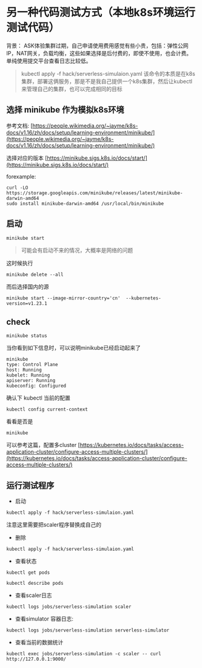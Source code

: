 # 另一种代码测试方式（本地k8s环境运行测试代码）

背景：
ASK体验集群过期，自己申请使用费用感觉有些小贵，包括：弹性公网IP，NAT网关，负载均衡，这些如果选择是后付费的，即使不使用，也会计费。
单纯使用提交平台查看日志比较低。

> kubectl apply -f hack/serverless-simulaion.yaml 该命令的本质是在k8s集群，部署这俩服务，那是不是我自己提供一个k8s集群，然后让kubectl 来管理自己的集群，也可以完成相同的目标


## 选择 minikube 作为模拟k8s环境
参考文档:
[https://people.wikimedia.org/~jayme/k8s-docs/v1.16/zh/docs/setup/learning-environment/minikube/](https://people.wikimedia.org/~jayme/k8s-docs/v1.16/zh/docs/setup/learning-environment/minikube/)

选择对应的版本
[https://minikube.sigs.k8s.io/docs/start/](https://minikube.sigs.k8s.io/docs/start/)

forexample:

```
curl -LO https://storage.googleapis.com/minikube/releases/latest/minikube-darwin-amd64
sudo install minikube-darwin-amd64 /usr/local/bin/minikube
```

## 启动
`minikube start`

> 可能会有启动不来的情况，大概率是网络的问题

这时候执行

`minikube delete --all`

而后选择国内的源

`minikube start --image-mirror-country='cn'  --kubernetes-version=v1.23.1`

## check

`minikube status`

当你看到如下信息时，可以说明minikube已经启动起来了


```
minikube
type: Control Plane
host: Running
kubelet: Running
apiserver: Running
kubeconfig: Configured
```

确认下 kubectl 当前的配置

`kubectl config current-context`

看看是否是

`minikube`

可以参考这篇，配置多cluster
[https://kubernetes.io/docs/tasks/access-application-cluster/configure-access-multiple-clusters/](https://kubernetes.io/docs/tasks/access-application-cluster/configure-access-multiple-clusters/)

## 运行测试程序

- 启动

```
kubectl apply -f hack/serverless-simulaion.yaml
```
注意这里需要把scaler程序替换成自己的

- 删除
```
kubectl apply -f hack/serverless-simulaion.yaml
```

- 查看状态
```
kubectl get pods
```

```
kubectl describe pods
```

- 查看scaler日志

```
kubectl logs jobs/serverless-simulation scaler
```

- 查看simulator 容器日志:

```
kubectl logs jobs/serverless-simulation serverless-simulator
```

- 查看当前的数据统计

```
kubectl exec jobs/serverless-simulation -c scaler -- curl http://127.0.0.1:9000/
```
